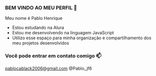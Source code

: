 ### BEM VINDO AO MEU PERFIL 🧡

Meu nome é Pablo Henrique

- Estou estudando na Alura
- Estou me desenvolvendo na linguagem JavaScript
- Utilizo esse espaço para minha organização e compartilhamento dos meu projetos desenvolvidos
 ### Você pode entrar em contato comigo 📫

pablocablack2006@gmail.com
@Pablo_jf6
